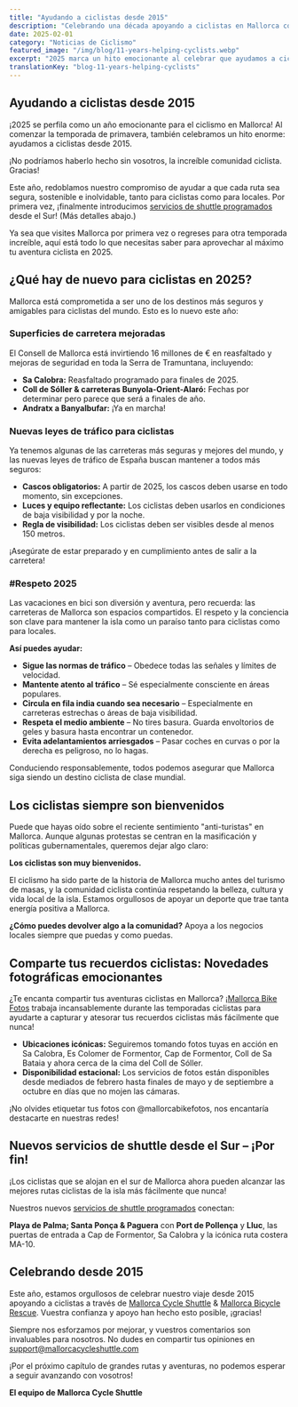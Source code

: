 ```yaml
---
title: "Ayudando a ciclistas desde 2015"
description: "Celebrando una década apoyando a ciclistas en Mallorca con servicios de shuttle, rescate de bicicletas y compromiso con aventuras ciclistas seguras y sostenibles."
date: 2025-02-01
category: "Noticias de Ciclismo"
featured_image: "/img/blog/11-years-helping-cyclists.webp"
excerpt: "2025 marca un hito emocionante al celebrar que ayudamos a ciclistas desde 2015. Descubre las novedades de este año, desde carreteras mejoradas hasta nuevos servicios de shuttle desde el Sur."
translationKey: "blog-11-years-helping-cyclists"
---
```


## Ayudando a ciclistas desde 2015

¡2025 se perfila como un año emocionante para el ciclismo en Mallorca! Al comenzar la temporada de primavera, también celebramos un hito enorme: ayudamos a ciclistas desde 2015.

¡No podríamos haberlo hecho sin vosotros, la increíble comunidad ciclista. Gracias!

Este año, redoblamos nuestro compromiso de ayudar a que cada ruta sea segura, sostenible e inolvidable, tanto para ciclistas como para locales. Por primera vez, ¡finalmente introducimos <a href="https://mallorcacycleshuttle.company.site/products/Scheduled-Bike-Buses-c15728235" target="_blank">servicios de shuttle programados</a> desde el Sur! (Más detalles abajo.)

Ya sea que visites Mallorca por primera vez o regreses para otra temporada increíble, aquí está todo lo que necesitas saber para aprovechar al máximo tu aventura ciclista en 2025.

## ¿Qué hay de nuevo para ciclistas en 2025?

Mallorca está comprometida a ser uno de los destinos más seguros y amigables para ciclistas del mundo. Esto es lo nuevo este año:

### Superficies de carretera mejoradas

El Consell de Mallorca está invirtiendo 16 millones de € en reasfaltado y mejoras de seguridad en toda la Serra de Tramuntana, incluyendo:

- **Sa Calobra:** Reasfaltado programado para finales de 2025.
- **Coll de Sóller & carreteras Bunyola-Orient-Alaró:** Fechas por determinar pero parece que será a finales de año.
- **Andratx a Banyalbufar:** ¡Ya en marcha!

### Nuevas leyes de tráfico para ciclistas

Ya tenemos algunas de las carreteras más seguras y mejores del mundo, y las nuevas leyes de tráfico de España buscan mantener a todos más seguros:

- **Cascos obligatorios:** A partir de 2025, los cascos deben usarse en todo momento, sin excepciones.
- **Luces y equipo reflectante:** Los ciclistas deben usarlos en condiciones de baja visibilidad y por la noche.
- **Regla de visibilidad:** Los ciclistas deben ser visibles desde al menos 150 metros.

¡Asegúrate de estar preparado y en cumplimiento antes de salir a la carretera!

### #Respeto 2025

Las vacaciones en bici son diversión y aventura, pero recuerda: las carreteras de Mallorca son espacios compartidos. El respeto y la conciencia son clave para mantener la isla como un paraíso tanto para ciclistas como para locales.

**Así puedes ayudar:**

- **Sigue las normas de tráfico** – Obedece todas las señales y límites de velocidad.
- **Mantente atento al tráfico** – Sé especialmente consciente en áreas populares.
- **Circula en fila india cuando sea necesario** – Especialmente en carreteras estrechas o áreas de baja visibilidad.
- **Respeta el medio ambiente** – No tires basura. Guarda envoltorios de geles y basura hasta encontrar un contenedor.
- **Evita adelantamientos arriesgados** – Pasar coches en curvas o por la derecha es peligroso, no lo hagas.

Conduciendo responsablemente, todos podemos asegurar que Mallorca siga siendo un destino ciclista de clase mundial.

## Los ciclistas siempre son bienvenidos

Puede que hayas oído sobre el reciente sentimiento "anti-turistas" en Mallorca. Aunque algunas protestas se centran en la masificación y políticas gubernamentales, queremos dejar algo claro:

**Los ciclistas son muy bienvenidos.**

El ciclismo ha sido parte de la historia de Mallorca mucho antes del turismo de masas, y la comunidad ciclista continúa respetando la belleza, cultura y vida local de la isla. Estamos orgullosos de apoyar un deporte que trae tanta energía positiva a Mallorca.

**¿Cómo puedes devolver algo a la comunidad?** Apoya a los negocios locales siempre que puedas y como puedas.

## Comparte tus recuerdos ciclistas: Novedades fotográficas emocionantes

¿Te encanta compartir tus aventuras ciclistas en Mallorca? ¡<a href="https://www.mallorcacyclingphotos.com/" target="_blank">Mallorca Bike Fotos</a> trabaja incansablemente durante las temporadas ciclistas para ayudarte a capturar y atesorar tus recuerdos ciclistas más fácilmente que nunca!

- **Ubicaciones icónicas:** Seguiremos tomando fotos tuyas en acción en Sa Calobra, Es Colomer de Formentor, Cap de Formentor, Coll de Sa Bataia y ahora cerca de la cima del Coll de Sóller.
- **Disponibilidad estacional:** Los servicios de fotos están disponibles desde mediados de febrero hasta finales de mayo y de septiembre a octubre en días que no mojen las cámaras.

¡No olvides etiquetar tus fotos con @mallorcabikefotos, nos encantaría destacarte en nuestras redes!

## Nuevos servicios de shuttle desde el Sur – ¡Por fin!

¡Los ciclistas que se alojan en el sur de Mallorca ahora pueden alcanzar las mejores rutas ciclistas de la isla más fácilmente que nunca!

Nuestros nuevos <a href="https://mallorcacycleshuttle.company.site/products/Scheduled-Bike-Buses-c15728235" target="_blank">servicios de shuttle programados</a> conectan:

**Playa de Palma; Santa Ponça & Paguera** con **Port de Pollença** y **Lluc**, las puertas de entrada a Cap de Formentor, Sa Calobra y la icónica ruta costera MA-10.

## Celebrando desde 2015

Este año, estamos orgullosos de celebrar nuestro viaje desde 2015 apoyando a ciclistas a través de <a href="https://mallorcacycleshuttle.company.site/products/Scheduled-Bike-Buses-c15728235" target="_blank">Mallorca Cycle Shuttle</a> & <a href="https://mallorcacycleshuttle.company.site/products/Rescue-&-Recovery-c15728236" target="_blank">Mallorca Bicycle Rescue</a>. Vuestra confianza y apoyo han hecho esto posible, ¡gracias!

Siempre nos esforzamos por mejorar, y vuestros comentarios son invaluables para nosotros. No dudes en compartir tus opiniones en support@mallorcacycleshuttle.com

¡Por el próximo capítulo de grandes rutas y aventuras, no podemos esperar a seguir avanzando con vosotros!

**El equipo de Mallorca Cycle Shuttle**

